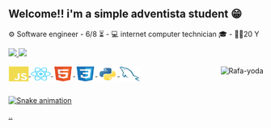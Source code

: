 ## Welcome!! i'm a simple adventista student  😁
⚙ Software engineer - 6/8 ⏳ -
💻 internet computer technician 🎓 -
🧒🏻20 Y
 <div>
  <a href="https://github.com/RiericksonT">
  <img heigt="180em" src="https://github-readme-stats.vercel.app/api?username=RiericksonT&show_icons=true&theme=dracula&include_all_commits=true&count_private=true"/>
  <img height="180em" src="https://github-readme-stats.vercel.app/api/top-langs/?username=RiericksonT&layout=compact&langs_count=6&theme=dracula"/>
</div>
<div style="display: inline_block"><br>
  <img align="center" alt="Rafa-Js" height="30" width="40" src="https://raw.githubusercontent.com/devicons/devicon/master/icons/javascript/javascript-plain.svg">
  <img align="center" alt="Rafa-React" height="30" width="40" src="https://raw.githubusercontent.com/devicons/devicon/master/icons/react/react-original.svg">
  <img align="center" alt="Rafa-HTML" height="30" width="40" src="https://raw.githubusercontent.com/devicons/devicon/master/icons/html5/html5-original.svg">
  <img align="center" alt="Rafa-CSS" height="30" width="40" src="https://raw.githubusercontent.com/devicons/devicon/master/icons/css3/css3-original.svg">
  <img align="center" alt="Rafa-Python" height="30" width="40" src="https://raw.githubusercontent.com/devicons/devicon/master/icons/python/python-original.svg">
  <img align="center" alt="Rafa-Mysql" height="30" width="40" src="https://github.com/devicons/devicon/blob/master/icons/mysql/mysql-plain.svg">
  <img align="right" alt="Rafa-yoda" src="https://i.picasion.com/pic91/4ad5c54dbfc7aded3612bfd15b2e8e26.gif">
</div>
  
  ##
 
<div> 
 
  ![Snake animation](https://github.com/RiericksonT/RiericksonT/blob/output/github-contribution-grid-snake.svg)
 
</div>
..

